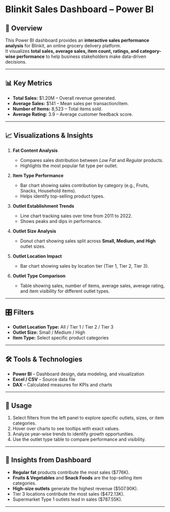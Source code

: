 # Blinkit Sales Dashboard – Power BI

## 📌 Overview
This Power BI dashboard provides an **interactive sales performance analysis** for Blinkit, an online grocery delivery platform.  
It visualizes **total sales, average sales, item count, ratings, and category-wise performance** to help business stakeholders make data-driven decisions.

---

## 📊 Key Metrics
- **Total Sales:** $1.20M – Overall revenue generated.
- **Average Sales:** $141 – Mean sales per transaction/item.
- **Number of Items:** 8,523 – Total items sold.
- **Average Rating:** 3.9 – Average customer feedback score.

---

## 📈 Visualizations & Insights
1. **Fat Content Analysis**
   - Compares sales distribution between *Low Fat* and *Regular* products.
   - Highlights the most popular fat type per outlet.

2. **Item Type Performance**
   - Bar chart showing sales contribution by category (e.g., Fruits, Snacks, Household items).
   - Helps identify top-selling product types.

3. **Outlet Establishment Trends**
   - Line chart tracking sales over time from 2011 to 2022.
   - Shows peaks and dips in performance.

4. **Outlet Size Analysis**
   - Donut chart showing sales split across **Small, Medium, and High** outlet sizes.

5. **Outlet Location Impact**
   - Bar chart showing sales by location tier (Tier 1, Tier 2, Tier 3).

6. **Outlet Type Comparison**
   - Table showing sales, number of items, average sales, average rating, and item visibility for different outlet types.

---

## 🎛 Filters
- **Outlet Location Type:** All / Tier 1 / Tier 2 / Tier 3
- **Outlet Size:** Small / Medium / High
- **Item Type:** Select specific product categories

---

## 🛠 Tools & Technologies
- **Power BI** – Dashboard design, data modeling, and visualization
- **Excel / CSV** – Source data file
- **DAX** – Calculated measures for KPIs and charts

---

## 🚀 Usage
1. Select filters from the left panel to explore specific outlets, sizes, or item categories.
2. Hover over charts to see tooltips with exact values.
3. Analyze year-wise trends to identify growth opportunities.
4. Use the outlet type table to compare performance and visibility.

---

## 📢 Insights from Dashboard
- **Regular fat** products contribute the most sales ($776K).
- **Fruits & Vegetables** and **Snack Foods** are the top-selling item categories.
- **High-size outlets** generate the highest revenue ($507.90K).
- Tier 3 locations contribute the most sales ($472.13K).
- Supermarket Type 1 outlets lead in sales ($787.55K).

---
